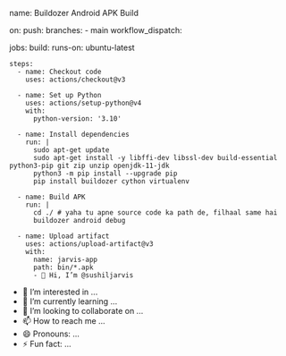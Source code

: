 name: Buildozer Android APK Build

on:
  push:
    branches:
      - main
  workflow_dispatch:

jobs:
  build:
    runs-on: ubuntu-latest

    steps:
      - name: Checkout code
        uses: actions/checkout@v3

      - name: Set up Python
        uses: actions/setup-python@v4
        with:
          python-version: '3.10'

      - name: Install dependencies
        run: |
          sudo apt-get update
          sudo apt-get install -y libffi-dev libssl-dev build-essential python3-pip git zip unzip openjdk-11-jdk
          python3 -m pip install --upgrade pip
          pip install buildozer cython virtualenv

      - name: Build APK
        run: |
          cd ./ # yaha tu apne source code ka path de, filhaal same hai
          buildozer android debug

      - name: Upload artifact
        uses: actions/upload-artifact@v3
        with:
          name: jarvis-app
          path: bin/*.apk
          - 👋 Hi, I’m @sushiljarvis
- 👀 I’m interested in ...
- 🌱 I’m currently learning ...
- 💞️ I’m looking to collaborate on ...
- 📫 How to reach me ...
- 😄 Pronouns: ...
- ⚡ Fun fact: ...

<!---
sushiljarvis/sushiljarvis is a ✨ special ✨ repository because its `README.md` (this file) appears on your GitHub profile.
You can click the Preview link to take a look at your changes.
--->
